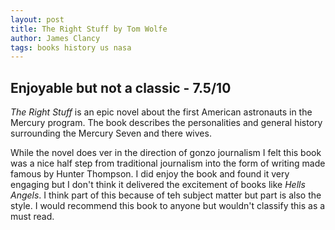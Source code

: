 ```yaml
---
layout: post
title: The Right Stuff by Tom Wolfe
author: James Clancy
tags: books history us nasa
---
```


## Enjoyable but not a classic - 7.5/10

_The Right Stuff_ is an epic novel about the first American astronauts in the Mercury program. The book describes the personalities and general history surrounding the Mercury Seven and there wives. 

While the novel does ver in the direction of gonzo journalism I felt this book was a nice half step from traditional journalism into the form of writing made famous by Hunter Thompson. I did enjoy the book and found it very engaging but I don't think it delivered the excitement of books like _Hells Angels_. I think part of this because of teh subject matter but part is also the style. I would recommend this book to anyone but wouldn't classify this as a must read. 